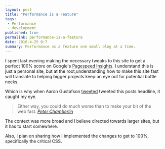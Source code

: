 ```yaml
---
layout: post
title: "Performance is a Feature"
tags:
 - Performance
 - development
published: true
permalink: performance-is-a-feature
date: 2016-4-25 0:7
summary: Performance as a feature one small blog at a time.
---
```


 I spent last evening making the necessary tweaks to this site to get a perfect 100% score on Google's
[Pagespeed Insights](https://developers.google.com/speed/pagespeed/insights/). I understand this is just a personal site, but at the root,understanding how to make this site fast will translate to helping bigger projects keep an eye out for potential bottle necks.

Which is why when Aaron Gustafson [tweeted](https://twitter.com/AaronGustafson/status/724448660076027904) tweeted this posts headline, it caught my eye.

<blockquote>
Either way, you could do much worse than to make your bit of the web fast.
<cite><a href="https://peterchamberlin.com/fast.php">Peter Chamberlin</a></cite></blockquote>

The context was more broad and I believe directed towards larger sites, but it has to start somewhere.

Also, I plan on sharing how I implemented the changes to get to 100%, specifically the critical CSS. 


<a href="https://brid.gy/publish/twitter"></a>
